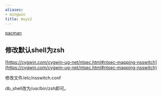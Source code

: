 ```yaml
---
aliases:
- mingwin
title: msys2
---
```


[pacman](pacman.md)

## 修改默认shell为zsh

[https://cygwin.com/cygwin-ug-net/ntsec.html#ntsec-mapping-nsswitch](https://cygwin.com/cygwin-ug-net/ntsec.html#ntsec-mapping-nsswitch)

修改文件/etc/nsswitch.conf

db_shell改为/usr/bin/zsh即可。